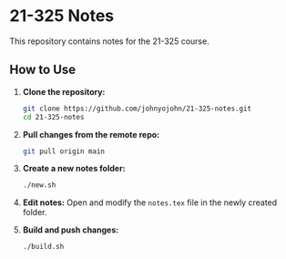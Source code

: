 # 21-325 Notes

This repository contains notes for the 21-325 course.

## How to Use

1. **Clone the repository:**
   ```bash
   git clone https://github.com/johnyojohn/21-325-notes.git
   cd 21-325-notes
   ```

2. **Pull changes from the remote repo:**
   ```bash
   git pull origin main
   ```

3. **Create a new notes folder:**
   ```bash
   ./new.sh
   ```

4. **Edit notes:**
   Open and modify the `notes.tex` file in the newly created folder.



5. **Build and push changes:**
   ```bash
   ./build.sh
   ```
